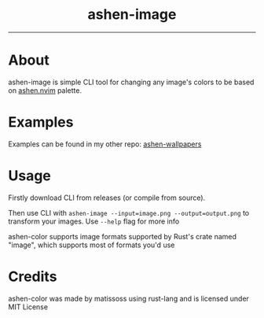 <div align=center>
    <h1>ashen-image</h1>
</div>

---

# About

ashen-image is simple CLI tool for changing any image's colors to be based on [ashen.nvim](https://github.com/ficcdaf/ashen.nvim) palette.

# Examples

Examples can be found in my other repo: [ashen-wallpapers](https://github.com/Matissoss/ashen-wallpapers)

# Usage

Firstly download CLI from releases (or compile from source).

Then use CLI with `ashen-image --input=image.png --output=output.png` to transform your images. Use `--help` flag for more info

ashen-color supports image formats supported by Rust's crate named "image", which supports most of formats you'd use

# Credits

ashen-color was made by matissoss using rust-lang and is licensed under MIT License
